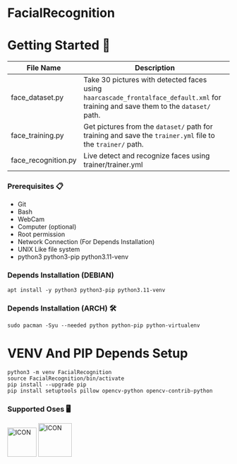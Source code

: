# FacialRecognition

# Getting Started 🚀

| File Name           | Description                                                                                                                      |
|---------------------|----------------------------------------------------------------------------------------------------------------------------------|
| face_dataset.py     | Take 30 pictures with detected faces using `haarcascade_frontalface_default.xml` for training and save them to the `dataset/` path. |
| face_training.py    | Get pictures from the `dataset/` path for training and save the `trainer.yml` file to the `trainer/` path.                          |
| face_recognition.py | Live detect and recognize faces using trainer/trainer.yml

### Prerequisites 📋

- Git
- Bash
- WebCam
- Computer (optional)
- Root permission
- Network Connection (For Depends Installation)
- UNIX Like file system
- python3 python3-pip python3.11-venv

### Depends Installation (DEBIAN)

    apt install -y python3 python3-pip python3.11-venv

### Depends Installation (ARCH) 🛠️

    sudo pacman -Syu --needed python python-pip python-virtualenv

# VENV And PIP Depends Setup

    python3 -m venv FacialRecognition
    source FacialRecognition/bin/activate
    pip install --upgrade pip
    pip install setuptools pillow opencv-python opencv-contrib-python

### Supported Oses 🖥️

<img width="66px" src="https://github.com/ProjectHostingTool/PHT/assets/83769871/53eec4ac-2e9c-41a1-9210-d009a5553c56" alt="ICON">
<img width="76px" src="https://github.com/ProjectHostingTool/PHT/assets/83769871/e15238d7-4a0e-47ea-a4d5-a0016000722b" alt="ICON">

